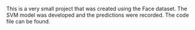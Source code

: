 This is a very small project that was created using the Face dataset. The SVM model was developed and the predictions were recorded. The code file can be found.
